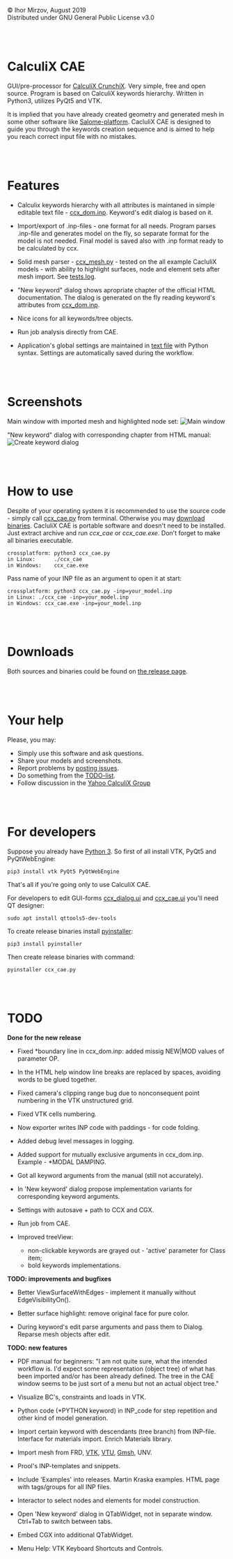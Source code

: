 © Ihor Mirzov, August 2019  
Distributed under GNU General Public License v3.0

<br/><br/>



# CalculiX CAE

GUI/pre-processor for [CalculiX CrunchiX](http://dhondt.de/). Very simple, free and open source. Program is based on CalculiX keywords hierarchy. Written in Python3, utilizes PyQt5 and VTK.

It is implied that you have already created geometry and generated mesh in some other software like [Salome-platform](https://www.salome-platform.org/). CacluliX CAE is designed to guide you through the keywords creation sequence and is aimed to help you reach correct input file with no mistakes.

<br/><br/>



# Features

- Calculix keywords hierarchy with all attributes is maintaned in simple editable text file - [ccx_dom.inp](ccx_dom.inp). Keyword's edit dialog is based on it.

- Import/export of .inp-files - one format for all needs. Program parses .inp-file and generates model on the fly, so separate format for the model is not needed. Final model is saved also with .inp format ready to be calculated by ccx.

- Solid mesh parser - [ccx_mesh.py](ccx_mesh.py) - tested on the all example CacluliX models - with ability to highlight surfaces, node and element sets after mesh import. See [tests.log](tests.log).

- "New keyword" dialog shows apropriate chapter of the official HTML documentation. The dialog is generated on the fly reading keyword's attributes from [ccx_dom.inp](ccx_dom.inp).

- Nice icons for all keywords/tree objects.

- Run job analysis directly from CAE.

- Application's global settings are maintained in [text file](Settings.env) with Python syntax. Settings are automatically saved during the workflow.


<br/><br/>



# Screenshots

Main window with imported mesh and highlighted node set:
![Main window](img_social.png "Main window")

"New keyword" dialog with corresponding chapter from HTML manual:
![Create keyword dialog](img_dialog.png "Create keyword dialog")

<br/><br/>



# How to use

Despite of your operating system it is recommended to use the source code - simply call [ccx_cae.py](ccx_cae.py) from terminal. Otherwise you may [download binaries](https://github.com/imirzov/ccx_cae/releases). CacluliX CAE is portable software and doesn't need to be installed. Just extract archive and run *ccx_cae* or *ccx_cae.exe*. Don't forget to make all binaries executable.

    crossplatform: python3 ccx_cae.py
    in Linux:      ./ccx_cae
    in Windows:    ccx_cae.exe

Pass name of your INP file as an argument to open it at start:

    crossplatform: python3 ccx_cae.py -inp=your_model.inp
    in Linux: ./ccx_cae -inp=your_model.inp
    in Windows: ccx_cae.exe -inp=your_model.inp

<br/><br/>



# Downloads

Both sources and binaries could be found on [the release page](https://github.com/imirzov/ccx_cae/releases).

<br/><br/>



# Your help

Please, you may:

- Simply use this software and ask questions.
- Share your models and screenshots.
- Report problems by [posting issues](./issues).
- Do something from the [TODO-list](#TODO).
- Follow discussion in the [Yahoo CalculiX Group](https://groups.yahoo.com/neo/groups/CALCULIX/conversations/topics/15616)

<br/><br/>



# For developers

Suppose you already have [Python 3](https://www.python.org/downloads/). So first of all install VTK, PyQt5 and PyQtWebEngine:

    pip3 install vtk PyQt5 PyQtWebEngine

That's all if you're going only to use CalculiX CAE.

For developers to edit GUI-forms [ccx_dialog.ui](ccx_dialog.ui) and [ccx_cae.ui](ccx_cae.ui) you'll need QT designer:

    sudo apt install qttools5-dev-tools

To create release binaries install [pyinstaller](https://www.pyinstaller.org/):

    pip3 install pyinstaller

Then create release binaries with command:

    pyinstaller ccx_cae.py

<br/><br/>



# TODO

**Done for the new release**

+ Fixed *boundary line in ccx_dom.inp: added missig NEW|MOD values of parameter OP.

+ In the HTML help window line breaks are replaced by spaces, avoiding words to be glued together.

+ Fixed camera's clipping range bug due to nonconsequent point numbering in the VTK unstructured grid.

+ Fixed VTK cells numbering.


+ Now exporter writes INP code with paddings - for code folding.

+ Added debug level messages in logging.

+ Added support for mutually exclusive arguments in ccx_dom.inp. Example - *MODAL DAMPING.

+ Got all keyword arguments from the manual (still not accurately).

+ In 'New keyword' dialog propose implementation variants for corresponding keyword arguments.

+ Settings with autosave + path to CCX and CGX.

+ Run job from CAE.

+ Improved treeView:
    - non-clickable keywords are grayed out - 'active' parameter for Class item;
    - bold keywords implementations.

**TODO: improvements and bugfixes**

- Better ViewSurfaceWithEdges - implement it manually without EdgeVisibilityOn().

- Better surface highlight: remove original face for pure color.

- During keyword's edit parse arguments and pass them to Dialog. Reparse mesh objects after edit.

**TODO: new features**

- PDF manual for beginners: "I am not quite sure, what the intended workflow is. I'd expect some representation (object tree) of what has been imported and/or has been already defined. The tree in the CAE window seems to be just sort of a menu but not an actual object tree."

- Visualize BC's, constraints and loads in VTK.

- Python code (*PYTHON keyword) in INP_code for step repetition and other kind of model generation.

- Import certain keyword with descendants (tree branch) from INP-file. Interface for materials import. Enrich Materials library.

- Import mesh from FRD, [VTK](https://lorensen.github.io/VTKExamples/site/Python/IO/ReadLegacyUnstructuredGrid/), [VTU](https://lorensen.github.io/VTKExamples/site/Python/IO/ReadUnstructuredGrid/), [Gmsh](http://gmsh.info/), UNV.

- Prool's INP-templates and snippets.

- Include 'Examples' into releases. Martin Kraska examples. HTML page with tags/groups for all INP files.

- Interactor to select nodes and elements for model construction.

- Open 'New keyword' dialog in QTabWidget, not in separate window. Ctrl+Tab to switch between tabs.

- Embed CGX into additional QTabWidget.

- Menu Help: VTK Keyboard Shortcuts and Controls.
